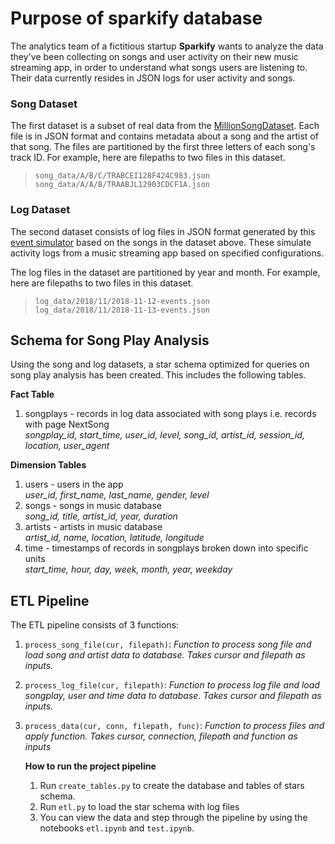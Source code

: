 # Purpose of sparkify database

The analytics team of a fictitious startup <b>Sparkify</b> wants to analyze the data they've been collecting on songs and user activity on their new music streaming app, in order to understand what songs users are listening to. Their data currently resides in JSON logs for user activity and songs. 

### Song Dataset
The first dataset is a subset of real data from the [MillionSongDataset](https://labrosa.ee.columbia.edu/millionsong/). Each file is in JSON format and contains metadata about a song and the artist of that song. The files are partitioned by the first three letters of each song's track ID. For example, here are filepaths to two files in this dataset.
>`song_data/A/B/C/TRABCEI128F424C983.json` <br>
>`song_data/A/A/B/TRAABJL12903CDCF1A.json`

### Log Dataset
The second dataset consists of log files in JSON format generated by this [event simulator](https://github.com/Interana/eventsim) based on the songs in the dataset above. These simulate activity logs from a music streaming app based on specified configurations.

The log files in the dataset are partitioned by year and month. For example, here are filepaths to two files in this dataset.

>`log_data/2018/11/2018-11-12-events.json`<br>
>`log_data/2018/11/2018-11-13-events.json`

## Schema for Song Play Analysis
Using the song and log datasets, a star schema optimized for queries on song play analysis has been created. This includes the following tables.

<b>Fact Table</b>
1. songplays - records in log data associated with song plays i.e. records with page NextSong <br>
*songplay_id, start_time, user_id, level, song_id, artist_id, session_id, location, user_agent*

<b>Dimension Tables</b>
1. users - users in the app<br>
*user_id, first_name, last_name, gender, level*
2. songs - songs in music database<br>
*song_id, title, artist_id, year, duration*
3. artists - artists in music database<br>
*artist_id, name, location, latitude, longitude*
4. time - timestamps of records in songplays broken down into specific units<br>
*start_time, hour, day, week, month, year, weekday*

## ETL Pipeline

The ETL pipeline consists of 3 functions:

1. `process_song_file(cur, filepath)`:
    *Function to process song file and load song and artist data to database. Takes cursor and filepath as inputs.*
2. `process_log_file(cur, filepath)`:
    *Function to process log file and load songplay, user and time data  to database. Takes cursor and filepath as inputs.*
3. `process_data(cur, conn, filepath, func)`:
    *Function to process files and apply function. Takes cursor, connection, filepath and function as inputs*

    <b> How to run the project pipeline</b>

    1. Run `create_tables.py` to create the database and tables of stars schema. 
    2. Run `etl.py` to load the star schema with log files
    3. You can view the data and step through the pipeline by using the notebooks `etl.ipynb` and `test.ipynb`. 
    